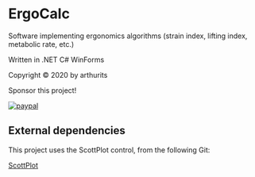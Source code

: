 # ErgoCalc
Software implementing ergonomics algorithms (strain index, lifting index, metabolic rate, etc.)

Written in .NET C# WinForms

Copyright © 2020 by arthurits

Sponsor this project!

[![paypal](https://www.paypalobjects.com/en_US/i/btn/btn_donateCC_LG.gif)](https://www.paypal.com/paypalme/arthurits)


## External dependencies
This project uses the ScottPlot control, from the following Git:

[ScottPlot](https://github.com/ScottPlot/ScottPlot)
